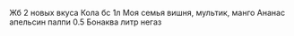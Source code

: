 Жб 2 новых вкуса
Кола бс 1л
Моя семья вишня, мультик, манго
Ананас апельсин палпи 0.5
Бонаква литр негаз